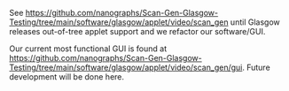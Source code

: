 See https://github.com/nanographs/Scan-Gen-Glasgow-Testing/tree/main/software/glasgow/applet/video/scan_gen until Glasgow releases out-of-tree applet support and we refactor our software/GUI.

Our current most functional GUI is found at https://github.com/nanographs/Scan-Gen-Glasgow-Testing/tree/main/software/glasgow/applet/video/scan_gen/gui. Future development will be done here.